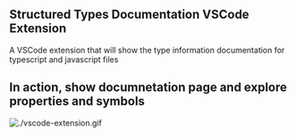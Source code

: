 ## Structured Types Documentation VSCode Extension

A VSCode extension that will show the type information documentation for typescript and javascript files

## In action, show documnetation page and explore properties and symbols

![./vscode-extension.gif](https://github.com/ccontrols/structured-types/raw/master/packages/vscode-plugin/vscode-extension.gif)
